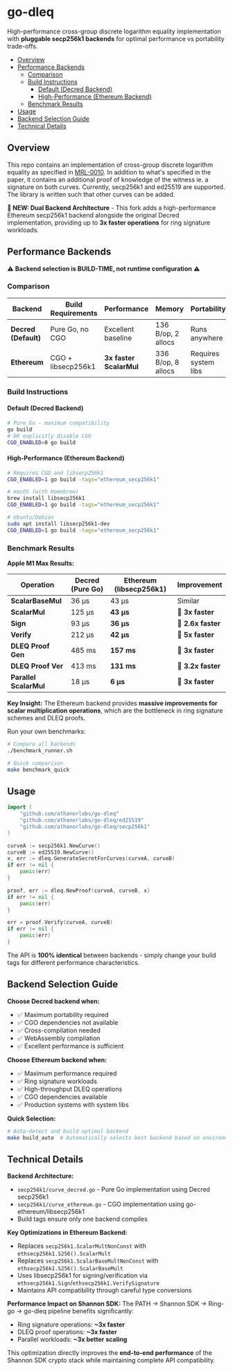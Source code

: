 # go-dleq <!-- omit in toc -->

High-performance cross-group discrete logarithm equality implementation with **pluggable secp256k1 backends** for optimal performance vs portability trade-offs.

- [Overview](#overview)
- [Performance Backends](#performance-backends)
  - [Comparison](#comparison)
  - [Build Instructions](#build-instructions)
    - [Default (Decred Backend)](#default-decred-backend)
    - [High-Performance (Ethereum Backend)](#high-performance-ethereum-backend)
  - [Benchmark Results](#benchmark-results)
- [Usage](#usage)
- [Backend Selection Guide](#backend-selection-guide)
- [Technical Details](#technical-details)

## Overview

This repo contains an implementation of cross-group discrete logarithm equality as specified in [MRL-0010](https://www.getmonero.org/resources/research-lab/pubs/MRL-0010.pdf). In addition to what's specified in the paper, it contains an additional proof of knowledge of the witness ie. a signature on both curves. Currently, secp256k1 and ed25519 are supported. The library is written such that other curves can be added.

**🚀 NEW: Dual Backend Architecture** - This fork adds a high-performance Ethereum secp256k1 backend alongside the original Decred implementation, providing up to **3x faster operations** for ring signature workloads.

## Performance Backends

⚠️ **Backend selection is BUILD-TIME, not runtime configuration** ⚠️

### Comparison

| Backend | Build Requirements | Performance | Memory | Portability |
|---------|-------------------|-------------|---------|-------------|
| **Decred (Default)** | Pure Go, no CGO | Excellent baseline | 136 B/op, 2 allocs | Runs anywhere |
| **Ethereum** | CGO + libsecp256k1 | **3x faster ScalarMul** | 336 B/op, 8 allocs | Requires system libs |

### Build Instructions

#### Default (Decred Backend)
```bash
# Pure Go - maximum compatibility
go build
# OR explicitly disable CGO
CGO_ENABLED=0 go build
```

#### High-Performance (Ethereum Backend)
```bash
# Requires CGO and libsecp256k1
CGO_ENABLED=1 go build -tags="ethereum_secp256k1"

# macOS (with Homebrew)
brew install libsecp256k1
CGO_ENABLED=1 go build -tags="ethereum_secp256k1"

# Ubuntu/Debian
sudo apt install libsecp256k1-dev
CGO_ENABLED=1 go build -tags="ethereum_secp256k1"
```

### Benchmark Results

**Apple M1 Max Results:**

| Operation | Decred (Pure Go) | Ethereum (libsecp256k1) | Improvement |
|-----------|------------------|--------------------------|-------------|
| **ScalarBaseMul** | 36 μs | 43 μs | Similar |
| **ScalarMul** | 125 μs | **43 μs** | **🚀 3x faster** |
| **Sign** | 93 μs | **36 μs** | **🚀 2.6x faster** |
| **Verify** | 212 μs | **42 μs** | **🚀 5x faster** |
| **DLEQ Proof Gen** | 485 ms | **157 ms** | **🚀 3x faster** |
| **DLEQ Proof Ver** | 413 ms | **131 ms** | **🚀 3.2x faster** |
| **Parallel ScalarMul** | 18 μs | **6 μs** | **🚀 3x faster** |

**Key Insight:** The Ethereum backend provides **massive improvements for scalar multiplication operations**, which are the bottleneck in ring signature schemes and DLEQ proofs.

Run your own benchmarks:
```bash
# Compare all backends
./benchmark_runner.sh

# Quick comparison
make benchmark_quick
```

## Usage

```go
import (
    "github.com/athanorlabs/go-dleq"
    "github.com/athanorlabs/go-dleq/ed25519"
    "github.com/athanorlabs/go-dleq/secp256k1"
)

curveA := secp256k1.NewCurve()
curveB := ed25519.NewCurve()
x, err := dleq.GenerateSecretForCurves(curveA, curveB)
if err != nil {
    panic(err)
}

proof, err := dleq.NewProof(curveA, curveB, x)
if err != nil {
    panic(err)
}

err = proof.Verify(curveA, curveB)
if err != nil {
    panic(err)
}
```

The API is **100% identical** between backends - simply change your build tags for different performance characteristics.

## Backend Selection Guide

**Choose Decred backend when:**
- ✅ Maximum portability required
- ✅ CGO dependencies not available
- ✅ Cross-compilation needed
- ✅ WebAssembly compilation
- ✅ Excellent performance is sufficient

**Choose Ethereum backend when:**
- ✅ Maximum performance required
- ✅ Ring signature workloads
- ✅ High-throughput DLEQ operations
- ✅ CGO dependencies available
- ✅ Production systems with system libs

**Quick Selection:**
```bash
# Auto-detect and build optimal backend
make build_auto  # Automatically selects best backend based on environment
```

## Technical Details

**Backend Architecture:**
- `secp256k1/curve_decred.go` - Pure Go implementation using Decred secp256k1
- `secp256k1/curve_ethereum.go` - CGO implementation using go-ethereum/libsecp256k1
- Build tags ensure only one backend compiles

**Key Optimizations in Ethereum Backend:**
- Replaces `secp256k1.ScalarMultNonConst` with `ethsecp256k1.S256().ScalarMult`
- Replaces `secp256k1.ScalarBaseMultNonConst` with `ethsecp256k1.S256().ScalarBaseMult`
- Uses libsecp256k1 for signing/verification via `ethsecp256k1.Sign`/`ethsecp256k1.VerifySignature`
- Maintains API compatibility through careful type conversions

**Performance Impact on Shannon SDK:**
The PATH → Shannon SDK → Ring-go → go-dleq pipeline benefits significantly:
- Ring signature operations: **~3x faster**
- DLEQ proof operations: **~3x faster**
- Parallel workloads: **~3x better scaling**

This optimization directly improves the **end-to-end performance** of the Shannon SDK crypto stack while maintaining complete API compatibility.